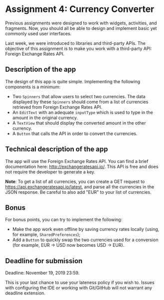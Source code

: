 # Assignment 4: Currency Converter

Previous assignments were designed to work with widgets, activities, and
fragments. Now, you should all be able to design and implement basic yet
commonly used user interfaces.

Last week, we were introduced to libraries and third-party APIs. The
objective of this assignment is to make you work with a third-party API:
Foreign Exchange Rates API.

## Description of the app

The design of this app is quite simple. Implementing the following
components is a minimum:

- Two `Spinners` that allow users to select two currencies. The data
  displayed by these `Spinners` should come from a list of currencies
retrieved from Foreign Exchange Rates API.
- An `EditText` with an adequate `inputType` which is used to type in
  the amount in the original currency.
- A `TextView` that should display the converted amount in the other
  currency.
- A `Button` that calls the API in order to convert the currencies.

## Technical description of the app

The app will use the Foreign Exchange Rates API. You can find a brief
documentation here: http://exchangeratesapi.io/. This API is free and
does not require the developer to generate a key.

**Note**: To get a list of all currencies, you can create a GET request
to https://api.exchangeratesapi.io/latest, and parse all the currencies
in the JSON response. Be careful to also add "EUR" to your list of
currencies.

## Bonus

For bonus points, you can try to implement the following:

- Make the app work even offline by saving currency rates locally
  (using, for example, `SharedPreferences`);
- Add a `Button` to quickly swap the two currencies used for a
  conversion (for example, EUR -> USD now becomes USD -> EUR).

## Deadline for submission

Deadline: November 19, 2019 23:59.

This is your last chance to use your lateness policy if you wish to.
Issues with configuring the IDE or working with Git/GitHub will not
warrant any deadline extension.
